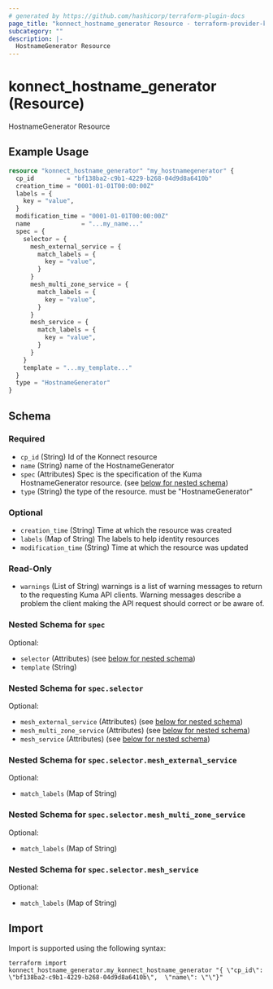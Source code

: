 ```yaml
---
# generated by https://github.com/hashicorp/terraform-plugin-docs
page_title: "konnect_hostname_generator Resource - terraform-provider-konnect"
subcategory: ""
description: |-
  HostnameGenerator Resource
---
```


# konnect_hostname_generator (Resource)

HostnameGenerator Resource

## Example Usage

```terraform
resource "konnect_hostname_generator" "my_hostnamegenerator" {
  cp_id         = "bf138ba2-c9b1-4229-b268-04d9d8a6410b"
  creation_time = "0001-01-01T00:00:00Z"
  labels = {
    key = "value",
  }
  modification_time = "0001-01-01T00:00:00Z"
  name              = "...my_name..."
  spec = {
    selector = {
      mesh_external_service = {
        match_labels = {
          key = "value",
        }
      }
      mesh_multi_zone_service = {
        match_labels = {
          key = "value",
        }
      }
      mesh_service = {
        match_labels = {
          key = "value",
        }
      }
    }
    template = "...my_template..."
  }
  type = "HostnameGenerator"
}
```

<!-- schema generated by tfplugindocs -->
## Schema

### Required

- `cp_id` (String) Id of the Konnect resource
- `name` (String) name of the HostnameGenerator
- `spec` (Attributes) Spec is the specification of the Kuma HostnameGenerator resource. (see [below for nested schema](#nestedatt--spec))
- `type` (String) the type of the resource. must be "HostnameGenerator"

### Optional

- `creation_time` (String) Time at which the resource was created
- `labels` (Map of String) The labels to help identity resources
- `modification_time` (String) Time at which the resource was updated

### Read-Only

- `warnings` (List of String) warnings is a list of warning messages to return to the requesting Kuma API clients.
Warning messages describe a problem the client making the API request should correct or be aware of.

<a id="nestedatt--spec"></a>
### Nested Schema for `spec`

Optional:

- `selector` (Attributes) (see [below for nested schema](#nestedatt--spec--selector))
- `template` (String)

<a id="nestedatt--spec--selector"></a>
### Nested Schema for `spec.selector`

Optional:

- `mesh_external_service` (Attributes) (see [below for nested schema](#nestedatt--spec--selector--mesh_external_service))
- `mesh_multi_zone_service` (Attributes) (see [below for nested schema](#nestedatt--spec--selector--mesh_multi_zone_service))
- `mesh_service` (Attributes) (see [below for nested schema](#nestedatt--spec--selector--mesh_service))

<a id="nestedatt--spec--selector--mesh_external_service"></a>
### Nested Schema for `spec.selector.mesh_external_service`

Optional:

- `match_labels` (Map of String)


<a id="nestedatt--spec--selector--mesh_multi_zone_service"></a>
### Nested Schema for `spec.selector.mesh_multi_zone_service`

Optional:

- `match_labels` (Map of String)


<a id="nestedatt--spec--selector--mesh_service"></a>
### Nested Schema for `spec.selector.mesh_service`

Optional:

- `match_labels` (Map of String)

## Import

Import is supported using the following syntax:

```shell
terraform import konnect_hostname_generator.my_konnect_hostname_generator "{ \"cp_id\": \"bf138ba2-c9b1-4229-b268-04d9d8a6410b\",  \"name\": \"\"}"
```
